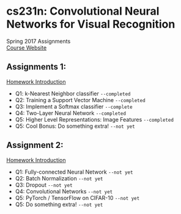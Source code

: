 # cs231n:  Convolutional Neural Networks for Visual Recognition
Spring 2017 Assignments<br>
[Course Website](http://cs231n.stanford.edu/)
## Assignments 1:
[Homework Introduction](http://cs231n.github.io/assignments2017/assignment1/)
* Q1: k-Nearest Neighbor classifier `--completed`
* Q2: Training a Support Vector Machine `--completed`
* Q3: Implement a Softmax classifier `--complete`
* Q4: Two-Layer Neural Network `--completed`
* Q5: Higher Level Representations: Image Features `--completed`
* Q5: Cool Bonus: Do something extra! `--not yet`
## Assignment 2:
[Homework Introduction](http://cs231n.github.io/assignments2017/assignment2/)
* Q1: Fully-connected Neural Network `--not yet`
* Q2: Batch Normalization `--not yet`
* Q3: Dropout `--not yet`
* Q4: Convolutional Networks `--not yet`
* Q5: PyTorch / TensorFlow on CIFAR-10 `--not yet`
* Q5: Do something extra! `--not yet`
